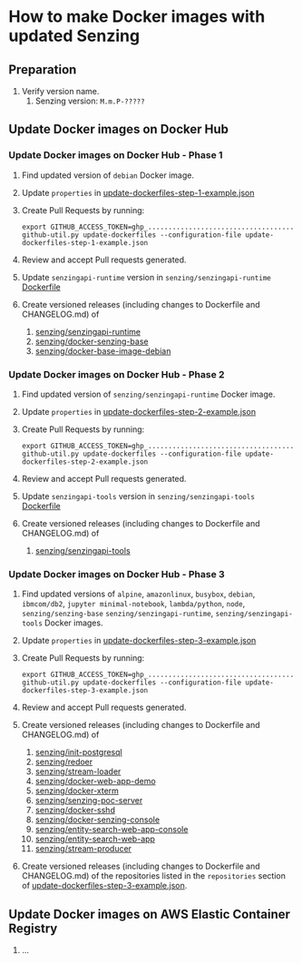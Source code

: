 # How to make Docker images with updated Senzing

## Preparation

1. Verify version name.
    1. Senzing version: `M.m.P-?????`

## Update Docker images on Docker Hub

### Update Docker images on Docker Hub  - Phase 1

1. Find updated version of `debian` Docker image.
1. Update `properties` in
   [update-dockerfiles-step-1-example.json](https://github.com/Senzing/github-util/blob/main/update-dockerfiles-step-1-example.json)
1. Create Pull Requests by running:

    ```console
    export GITHUB_ACCESS_TOKEN=ghp_....................................
    github-util.py update-dockerfiles --configuration-file update-dockerfiles-step-1-example.json
    ```

1. Review and accept Pull requests generated.
1. Update `senzingapi-runtime` version in `senzing/senzingapi-runtime`
   [Dockerfile](https://github.com/Senzing/senzingapi-runtime/blob/main/Dockerfile)
1. Create versioned releases (including changes to Dockerfile and CHANGELOG.md) of
    1. [senzing/senzingapi-runtime](https://github.com/Senzing/senzingapi-runtime)
    1. [senzing/docker-senzing-base](https://github.com/Senzing/docker-senzing-base)
    1. [senzing/docker-base-image-debian](https://github.com/Senzing/docker-base-image-debian)

### Update Docker images on Docker Hub - Phase 2

1. Find updated version of `senzing/senzingapi-runtime` Docker image.
1. Update `properties` in
   [update-dockerfiles-step-2-example.json](https://github.com/Senzing/github-util/blob/main/update-dockerfiles-step-2-example.json)
1. Create Pull Requests by running:

    ```console
    export GITHUB_ACCESS_TOKEN=ghp_....................................
    github-util.py update-dockerfiles --configuration-file update-dockerfiles-step-2-example.json
    ```

1. Review and accept Pull requests generated.
1. Update `senzingapi-tools` version in `senzing/senzingapi-tools`
   [Dockerfile](https://github.com/Senzing/senzingapi-tools/blob/main/Dockerfile)
1. Create versioned releases (including changes to Dockerfile and CHANGELOG.md) of
    1. [senzing/senzingapi-tools](https://github.com/Senzing/senzingapi-tools)

### Update Docker images on Docker Hub - Phase 3

1. Find updated versions of
   `alpine`,
   `amazonlinux`,
   `busybox`,
   `debian`,
   `ibmcom/db2`,
   `jupyter minimal-notebook`,
   `lambda/python`,
   `node`,
   `senzing/senzing-base`
   `senzing/senzingapi-runtime`,
   `senzing/senzingapi-tools`
    Docker images.
1. Update `properties` in
   [update-dockerfiles-step-3-example.json](https://github.com/Senzing/github-util/blob/main/update-dockerfiles-step-3-example.json)
1. Create Pull Requests by running:

    ```console
    export GITHUB_ACCESS_TOKEN=ghp_....................................
    github-util.py update-dockerfiles --configuration-file update-dockerfiles-step-3-example.json
    ```

1. Review and accept Pull requests generated.
1. Create versioned releases (including changes to Dockerfile and CHANGELOG.md) of
    1. [senzing/init-postgresql](https://github.com/Senzing/init-postgresql)
    1. [senzing/redoer](https://github.com/Senzing/redoer)
    1. [senzing/stream-loader](https://github.com/Senzing/stream-loader)
    1. [senzing/docker-web-app-demo](https://github.com/Senzing/docker-web-app-demo)
    1. [senzing/docker-xterm](https://github.com/Senzing/docker-xterm)
    1. [senzing/senzing-poc-server](https://github.com/Senzing/senzing-poc-server)
    1. [senzing/docker-sshd](https://github.com/Senzing/docker-sshd)
    1. [senzing/docker-senzing-console](https://github.com/Senzing/docker-senzing-console)
    1. [senzing/entity-search-web-app-console](https://github.com/Senzing/entity-search-web-app-console)
    1. [senzing/entity-search-web-app](https://github.com/Senzing/entity-search-web-app)
    1. [senzing/stream-producer](https://github.com/Senzing/stream-producer)
1. Create versioned releases (including changes to Dockerfile and CHANGELOG.md) of the repositories
   listed in the `repositories` section of
   [update-dockerfiles-step-3-example.json](https://github.com/Senzing/github-util/blob/main/update-dockerfiles-step-3-example.json).

## Update Docker images on AWS Elastic Container Registry

1. ...
